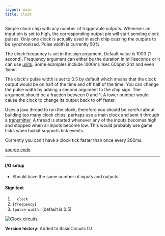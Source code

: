 ```yaml
---
layout: main
title: clock
---
```


Simple clock chip with any number of triggerable outputs. Whenever an input pin is set to high, the corresponding output pin will start sending clock pulses. Only one clock is actually used in each chip causing the outputs to be synchronised.
Pulse width is currently 50%. 

The clock frequency is set in the sign argument. Default value is 1000 (1 second).
Frequency argument can either be the duration in milliseconds or it can use [units](https://github.com/eisental/RedstoneChips/blob/master/src/main/java/org/tal/redstonechips/parsing/UnitParser.java). 
Some examples include 1000ms 1sec 60bpm 2hz and even 1year.

The clock's pulse width is set to 0.5 by default which means that the clock output would be on half of the time and off half of the time. You can change the pulse width by adding a second argument to the chip sign. The argument should be a fraction between 0 and 1. A lower number would cause the clock to change its output back to off faster. 
 
Uses a java thread to run the clock, therefore you should be careful about building too many clock chips. perhaps use a main clock and sent it through a [transmitter](Transmitter).
A thread is started whenever any of the inputs becomes high and stopped when all inputs become low.
This would probably use game ticks when bukkit supports tick events.

Currently you can't have a clock tick faster than once every 200ms.

[source code](https://github.com/eisental/BasicCircuits/blob/master/src/main/java/org/tal/basiccircuits/clock.java)

* * *


#### I/O setup 
* Should have the same number of inputs and outputs.

#### Sign text
1. `   clock   `
2. ` [frequency] `
3. ` [pulse-width] ` (default is 0.5)

![Clock circuits](/RedstoneChips/images/clock.png "Clock circuits")

__Version history:__ Added to BasicCircuits 0.1